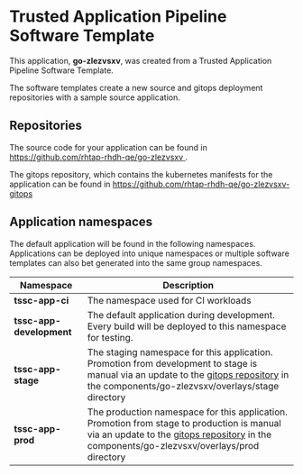 # Trusted Application Pipeline Software Template

This application, **go-zlezvsxv**, was created from a Trusted Application Pipeline Software Template.

The software templates create a new source and gitops deployment repositories with a sample source application. 

## Repositories

The source code for your application can be found in [https://github.com/rhtap-rhdh-qe/go-zlezvsxv ](https://github.com/rhtap-rhdh-qe/go-zlezvsxv ).
 
The gitops repository, which contains the kubernetes manifests for the application can be found in 
[https://github.com/rhtap-rhdh-qe/go-zlezvsxv-gitops ](https://github.com/rhtap-rhdh-qe/go-zlezvsxv-gitops ) 

## Application namespaces 

The default application will be found in the following namespaces. Applications can be deployed into unique namespaces or multiple software templates can also bet generated into the same group namespaces.  

|  Namespace   |  Description   |  
| -------- | -------- |
| **tssc-app-ci** | The namespace used for CI workloads |
| **tssc-app-development** | The default application during development. Every build will be deployed to this namespace for testing. |
| **tssc-app-stage** | The staging namespace for this application. Promotion from development to stage is manual via an update to the [gitops repository](https://github.com/rhtap-rhdh-qe/go-zlezvsxv-gitops ) in the components/go-zlezvsxv/overlays/stage directory |
| **tssc-app-prod** | The production namespace for this application. Promotion from stage to production is manual via an update to the [gitops repository](https://github.com/rhtap-rhdh-qe/go-zlezvsxv-gitops ) in the components/go-zlezvsxv/overlays/prod directory |
